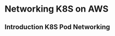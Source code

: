 # Networking K8S on AWS
## Introduction K8S Pod Networking

<!--stackedit_data:
eyJoaXN0b3J5IjpbMTg2Njg2MTI5Nl19
-->
